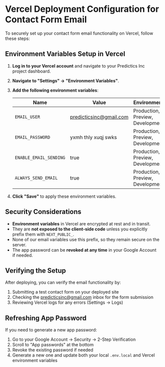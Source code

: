 # Vercel Deployment Configuration for Contact Form Email

To securely set up your contact form email functionality on Vercel, follow these steps:

## Environment Variables Setup in Vercel

1. **Log in to your Vercel account** and navigate to your Predictics Inc project dashboard.

2. **Navigate to "Settings" → "Environment Variables"**.

3. **Add the following environment variables**:

   | Name | Value | Environment |
   |------|-------|-------------|
   | `EMAIL_USER` | predicticsinc@gmail.com | Production, Preview, Development |
   | `EMAIL_PASSWORD` | yxmh thly xuqj swks | Production, Preview, Development |
   | `ENABLE_EMAIL_SENDING` | true | Production, Preview, Development |
   | `ALWAYS_SEND_EMAIL` | true | Production, Preview, Development |

4. **Click "Save"** to apply these environment variables.

## Security Considerations

- **Environment variables** in Vercel are encrypted at rest and in transit.
- They are **not exposed to the client-side code** unless you explicitly prefix them with `NEXT_PUBLIC_`.
- None of our email variables use this prefix, so they remain secure on the server.
- The app password can be **revoked at any time** in your Google Account if needed.

## Verifying the Setup

After deploying, you can verify the email functionality by:

1. Submitting a test contact form on your deployed site
2. Checking the predicticsinc@gmail.com inbox for the form submission
3. Reviewing Vercel logs for any errors (Settings → Logs)

## Refreshing App Password

If you need to generate a new app password:

1. Go to your Google Account → Security → 2-Step Verification
2. Scroll to "App passwords" at the bottom
3. Revoke the existing password if needed
4. Generate a new one and update both your local `.env.local` and Vercel environment variables
